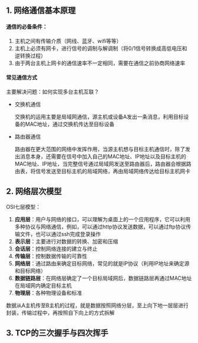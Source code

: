 ## 1. 网络通信基本原理

#### 通信的必备条件：

1. 主机之间有传输介质（网线、蓝牙、wifi等等）
2. 主机上必须有网卡，进行信号的调制与解调制（将0/1信号转换成高低电压和逆转换过程）
3. 由于两台主机上网卡的通信速率不一定相同，需要在通信之前协商网络速率

#### 常见通信方式

主要解决问题：如何实现多台主机互联？

- 交换机通信

  交换机的运用主要是局域网通信，源主机或设备A发出一条消息，利用目标设备的MAC地址，通过交换机传达至目标设备

- 路由器通信

  路由器在更大范围的网络中发挥作用，当源主机想与目标主机通信时，除了发出消息本身，还需要在信号中加入自己的MAC地址、IP地址以及目标主机的MAC地址、IP地址，当完整信号通过局域网发送至路由器后，路由器会根据路由表，将信号发送至目标主机的局域网络，再由局域网络传达给目标主机网卡



## 2. 网络层次模型

OSI七层模型：

1. **应用层**：用户与网络的接口，可以理解为桌面上的一个应用程序，它可以利用多种协议与网络通信，例如，可以通过http协议发送数据，可以通过ftp协议传输文件，也可以通过ssh完成登录操作
2. **表示层**：主要进行对数据的转换、加密和压缩
3. **会话层**：控制网络连接的建立与终止
4. **传输层**：控制数据传输的可靠性
5. **网络层**：通过路由来确定目标网络，常见的就是IP协议（利用IP地址来确定源和目标网络）
6. **数据链路层**：在网络层确定了一个目标局域网后，数据链路层再通过MAC地址在局域网内确定目标主机
7. **物理层**：各种物理设备和标准

数据从A主机传至B主机的过程，就是数据按照网络分层，至上向下地一层层进行封装，传输过程中，再按照自下向上的方式拆解



## 3. TCP的三次握手与四次挥手



